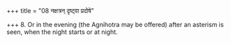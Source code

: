 +++
title = "08 नक्षत्रन् दृष्ट्वा प्रदोषे"

+++
8. Or in the evening (the Agnihotra may be offered) after an asterism is seen, when the night starts or at night.
